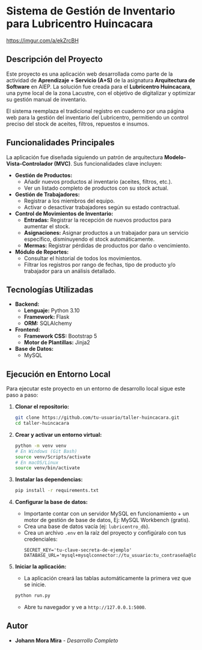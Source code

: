 # Sistema de Gestión de Inventario para Lubricentro Huincacara

https://imgur.com/a/ekZrcBH

## Descripción del Proyecto

Este proyecto es una aplicación web desarrollada como parte de la actividad de **Aprendizaje + Servicio (A+S)** de la asignatura **Arquitectura de Software** en AIEP. La solución fue creada para el **Lubricentro Huincacara**, una pyme local de la zona Lacustre, con el objetivo de digitalizar y optimizar su gestión manual de inventario.

El sistema reemplaza el tradicional registro en cuaderno por una página web para la gestión del inventario del Lubricentro, permitiendo un control preciso del stock de aceites, filtros, repuestos e insumos.

## Funcionalidades Principales

La aplicación fue diseñada siguiendo un patrón de arquitectura **Modelo-Vista-Controlador (MVC)**. Sus funcionalidades clave incluyen:

-   **Gestión de Productos:**
    -   Añadir nuevos productos al inventario (aceites, filtros, etc.).
    -   Ver un listado completo de productos con su stock actual.
-   **Gestión de Trabajadores:**
    -   Registrar a los miembros del equipo.
    -   Activar o desactivar trabajadores según su estado contractual.
-   **Control de Movimientos de Inventario:**
    -   **Entradas:** Registrar la recepción de nuevos productos para aumentar el stock.
    -   **Asignaciones:** Asignar productos a un trabajador para un servicio específico, disminuyendo el stock automáticamente.
    -   **Mermas:** Registrar pérdidas de productos por daño o vencimiento.
-   **Módulo de Reportes:**
    -   Consultar el historial de todos los movimientos.
    -   Filtrar los registros por rango de fechas, tipo de producto y/o trabajador para un análisis detallado.

## Tecnologías Utilizadas

-   **Backend:**
    -   **Lenguaje:** Python 3.10
    -   **Framework:** Flask
    -   **ORM:** SQLAlchemy
-   **Frontend:**
    -   **Framework CSS:** Bootstrap 5
    -   **Motor de Plantillas:** Jinja2
-   **Base de Datos:**
    -   MySQL

## Ejecución en Entorno Local

Para ejecutar este proyecto en un entorno de desarrollo local sigue este paso a paso:

1.  **Clonar el repositorio:**
    ```bash
    git clone https://github.com/tu-usuario/taller-huincacara.git
    cd taller-huincacara
    ```

2.  **Crear y activar un entorno virtual:**
    ```bash
    python -m venv venv
    # En Windows (Git Bash)
    source venv/Scripts/activate
    # En macOS/Linux
    source venv/bin/activate
    ```

3.  **Instalar las dependencias:**
    ```bash
    pip install -r requirements.txt
    ```

4.  **Configurar la base de datos:**
    -   Importante contar con un servidor MySQL en funcionamiento + un motor de gestión de base de datos, Ej: MySQL Workbench (gratis).
    -   Crea una base de datos vacía (ej: `lubricentro_db`).
    -   Crea un archivo `.env` en la raíz del proyecto y configúralo con tus credenciales:
        ```env
        SECRET_KEY='tu-clave-secreta-de-ejemplo'
        DATABASE_URL='mysql+mysqlconnector://tu_usuario:tu_contraseña@localhost/lubricentro_db'
        ```

5.  **Iniciar la aplicación:**
    -   La aplicación creará las tablas automáticamente la primera vez que se inicie.
    ```bash
    python run.py
    ```
    -   Abre tu navegador y ve a `http://127.0.0.1:5000`.

## Autor

-   **Johann Mora Mira** - *Desarrollo Completo*
